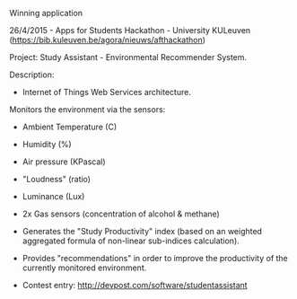 Winning application

26/4/2015 - Apps for Students Hackathon​ - ​University KULeuven (https://bib.kuleuven.be/agora/nieuws/afthackathon​)

Project: Study Assistant - Environmental Recommender System.

Description:
+ Internet of Things Web Services architecture.

Monitors the environment via the sensors:

+ Ambient Temperature (C)
+ Humidity (%)
+ Air pressure (KPascal)
+ "Loudness" (ratio)
+ Luminance (Lux)
+ 2x Gas sensors (concentration of alcohol & methane)​

+ Generates the "Study Productivity" index (based on an weighted aggregated formula of non-linear sub-indices calculation).
+ Provides "recommendations" in order to improve the productivity of the currently monitored environment.​​
+ Contest entry: http://devpost.com/software/studentassistant​